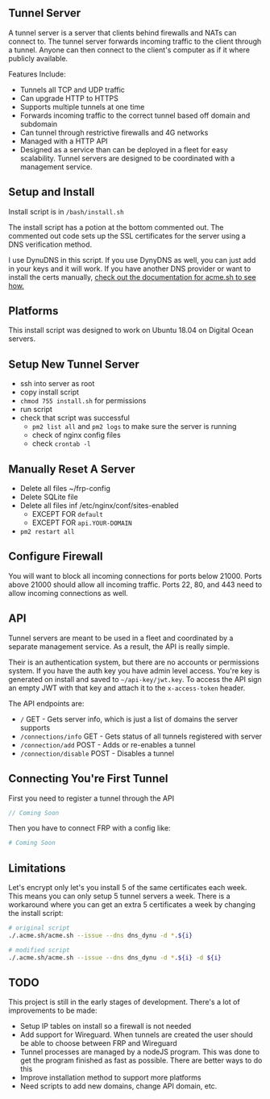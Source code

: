 ## Tunnel Server

A tunnel server is a server that clients behind firewalls and NATs can connect to.  The tunnel server forwards incoming traffic to the client through a tunnel.  Anyone can then connect to the client's computer as if it where publicly available.

Features Include:
* Tunnels all TCP and UDP traffic
* Can upgrade HTTP to HTTPS
* Supports multiple tunnels at one time
* Forwards incoming traffic to the correct tunnel based off domain and subdomain
* Can tunnel through restrictive firewalls and 4G networks
* Managed with a HTTP API
* Designed as a service than can be deployed in a fleet for easy scalability.  Tunnel servers are designed to be coordinated with a management service.


## Setup and Install

Install script is in `/bash/install.sh`

The install script has a potion at the bottom commented out.  The commented out code sets up the SSL certificates for the server using a DNS verification method.

I use DynuDNS in this script.  If you use DynyDNS as well, you can just add in your keys and it will work. If you have another DNS provider or want to install the certs manually, [check out the documentation for acme.sh to see how.](https://github.com/acmesh-official/acme.sh)


## Platforms

This install script was designed to work on Ubuntu 18.04 on Digital Ocean servers.


## Setup New Tunnel Server

- ssh into server as root
- copy install script
- `chmod 755 install.sh` for permissions
- run script
- check that script was successful
    - `pm2 list all` and `pm2 logs` to make sure the server is running
    - check of nginx config files
    - check `crontab -l`


## Manually Reset A Server

- Delete all files ~/frp-config
- Delete SQLite file
- Delete all files inf /etc/nginx/conf/sites-enabled
    - EXCEPT FOR `default`
    - EXCEPT FOR `api.YOUR-DOMAIN`
- `pm2 restart all`


## Configure Firewall

You will want to block all incoming connections for ports below 21000. Ports above 21000 should allow all incoming traffic.  Ports 22, 80, and 443 need to allow incoming connections as well.


## API

Tunnel servers are meant to be used in a fleet and coordinated by a separate management service.  As a result, the API is really simple.  

Their is an authentication system, but there are no accounts or permissions system. If you have the auth key you have admin level access.  You're key is generated on install and saved to `~/api-key/jwt.key`.  To access the API sign an empty JWT with that key and attach it to the `x-access-token` header.

The API endpoints are:

* `/` GET - Gets server info, which is just a list of domains the server supports
* `/connections/info` GET - Gets status of all tunnels registered with server
* `/connection/add` POST - Adds or re-enables a tunnel
* `/connection/disable` POST - Disables a tunnel


## Connecting You're First Tunnel

First you need to register a tunnel through the API

```javascript
// Coming Soon

```

Then you have to connect FRP with a config like:

```bash
# Coming Soon
```


## Limitations

Let's encrypt only let's you install 5 of the same certificates each week. This means you can only setup 5 tunnel servers a week.  There is a workaround where you can get an extra 5 certificates a week by changing the install script:

```bash
# original script
./.acme.sh/acme.sh --issue --dns dns_dynu -d *.${i}
```

```bash
# modified script
./.acme.sh/acme.sh --issue --dns dns_dynu -d *.${i} -d ${i}
```


## TODO

This project is still in the early stages of development.  There's a lot of improvements to be made:

* Setup IP tables on install so a firewall is not needed
* Add support for Wireguard.  When tunnels are created the user should be able to choose between FRP and Wireguard
* Tunnel processes are managed by a nodeJS program.  This was done to get the program finished as fast as possible.  There are better ways to do this
* Improve installation method to support more platforms
* Need scripts to add new domains, change API domain, etc.